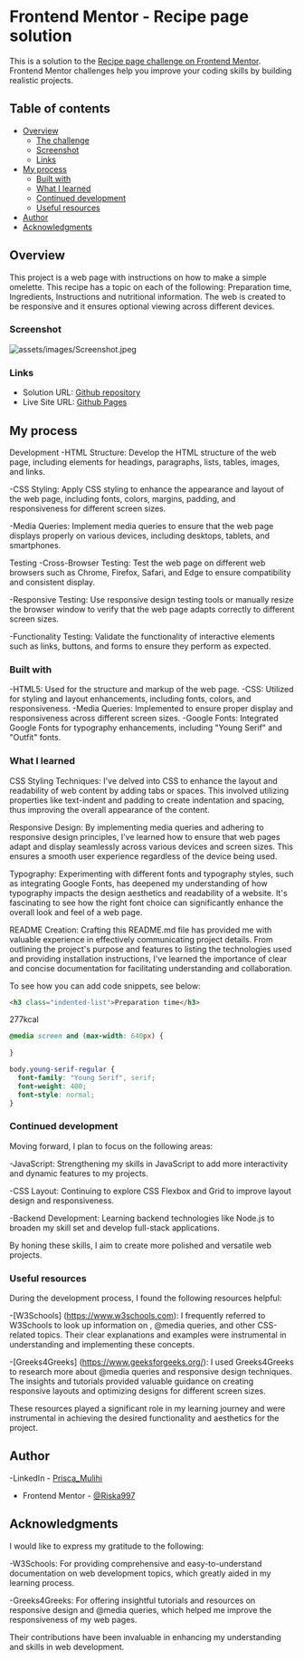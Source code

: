 # Frontend Mentor - Recipe page solution

This is a solution to the [Recipe page challenge on Frontend Mentor](https://www.frontendmentor.io/challenges/recipe-page-KiTsR8QQKm). Frontend Mentor challenges help you improve your coding skills by building realistic projects. 

## Table of contents

- [Overview](#overview)
  - [The challenge](#the-challenge)
  - [Screenshot](#screenshot)
  - [Links](#links)
- [My process](#my-process)
  - [Built with](#built-with)
  - [What I learned](#what-i-learned)
  - [Continued development](#continued-development)
  - [Useful resources](#useful-resources)
- [Author](#author)
- [Acknowledgments](#acknowledgments)


## Overview
This project is a web page with instructions on how to make a simple omelette. This recipe has a topic on each of the following: Preparation time, Ingredients, Instructions and nutritional information. The web is created to be responsive and it ensures optional viewing across different devices.

### Screenshot

![assets/images/Screenshot.jpeg](assets/images/Screenshot.jpeg)

### Links

- Solution URL: [Github repository](https://github.com/Riska997/recipe-page-main)
- Live Site URL: [Github Pages](https://riska997.github.io/recipe-page-main/)

## My process
Development
-HTML Structure: Develop the HTML structure of the web page, including elements for headings, paragraphs, lists, tables, images, and links.

-CSS Styling: Apply CSS styling to enhance the appearance and layout of the web page, including fonts, colors, margins, padding, and responsiveness for different screen sizes.

-Media Queries: Implement media queries to ensure that the web page displays properly on various devices, including desktops, tablets, and smartphones.

Testing
-Cross-Browser Testing: Test the web page on different web browsers such as Chrome, Firefox, Safari, and Edge to ensure compatibility and consistent display.

-Responsive Testing: Use responsive design testing tools or manually resize the browser window to verify that the web page adapts correctly to different screen sizes.

-Functionality Testing: Validate the functionality of interactive elements such as links, buttons, and forms to ensure they perform as expected.


### Built with

-HTML5: Used for the structure and markup of the web page.
-CSS: Utilized for styling and layout enhancements, including fonts, colors, and responsiveness.
-Media Queries: Implemented to ensure proper display and responsiveness across different screen sizes.
-Google Fonts: Integrated Google Fonts for typography enhancements, including "Young Serif" and "Outfit" fonts.


### What I learned

CSS Styling Techniques:
I've delved into CSS to enhance the layout and readability of web content by adding tabs or spaces. This involved utilizing properties like text-indent and padding to create indentation and spacing, thus improving the overall appearance of the content.

Responsive Design:
By implementing media queries and adhering to responsive design principles, I've learned how to ensure that web pages adapt and display seamlessly across various devices and screen sizes. This ensures a smooth user experience regardless of the device being used.

Typography:
Experimenting with different fonts and typography styles, such as integrating Google Fonts, has deepened my understanding of how typography impacts the design aesthetics and readability of a website. It's fascinating to see how the right font choice can significantly enhance the overall look and feel of a web page.

README Creation:
Crafting this README.md file has provided me with valuable experience in effectively communicating project details. From outlining the project's purpose and features to listing the technologies used and providing installation instructions, I've learned the importance of clear and concise documentation for facilitating understanding and collaboration.


To see how you can add code snippets, see below:

```html
<h3 class="indented-list">Preparation time</h3>
```
<td class="bold-text">277kcal</td>

```css
@media screen and (max-width: 640px) {
 
}

body.young-serif-regular {
  font-family: "Young Serif", serif;
  font-weight: 400;
  font-style: normal;
}

```

### Continued development

Moving forward, I plan to focus on the following areas:

-JavaScript: Strengthening my skills in JavaScript to add more interactivity and dynamic features to my projects.

-CSS Layout: Continuing to explore CSS Flexbox and Grid to improve layout design and responsiveness.

-Backend Development: Learning backend technologies like Node.js to broaden my skill set and develop full-stack applications.

By honing these skills, I aim to create more polished and versatile web projects.


### Useful resources

During the development process, I found the following resources helpful:

-[W3Schools] (https://www.w3schools.com): I frequently referred to W3Schools to look up information on <tables>, @media queries, and other CSS-related topics. Their clear explanations and examples were instrumental in understanding and implementing these concepts.

-[Greeks4Greeks] (https://www.geeksforgeeks.org/): I used Greeks4Greeks to research more about @media queries and responsive design techniques. The insights and tutorials provided valuable guidance on creating responsive layouts and optimizing designs for different screen sizes.

These resources played a significant role in my learning journey and were instrumental in achieving the desired functionality and aesthetics for the project.

## Author

-LinkedIn - [Prisca_Mulihi](www.linkedin.com/in/prisca-mulishi-3994702a2)
- Frontend Mentor - [@Riska997](https://www.frontendmentor.io/profile/Riska997)

## Acknowledgments

I would like to express my gratitude to the following:

-W3Schools: For providing comprehensive and easy-to-understand documentation on web development topics, which greatly aided in my learning process.

-Greeks4Greeks: For offering insightful tutorials and resources on responsive design and @media queries, which helped me improve the responsiveness of my web pages.

Their contributions have been invaluable in enhancing my understanding and skills in web development.
